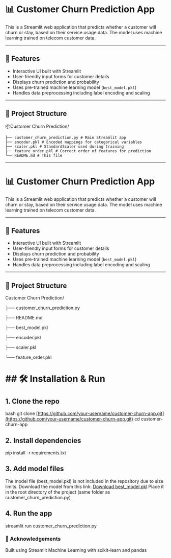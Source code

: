 # 📊 Customer Churn Prediction App

This is a Streamlit web application that predicts whether a customer will churn or stay, based on their service usage data. The model uses machine learning trained on telecom customer data.

---

## 🚀 Features

- Interactive UI built with Streamlit
- User-friendly input forms for customer details
- Displays churn prediction and probability
- Uses pre-trained machine learning model (`best_model.pkl`)
- Handles data preprocessing including label encoding and scaling

---

## 📁 Project Structure

📦Customer Churn Prediction/ 

    ├── customer_churn_prediction.py # Main Streamlit app 
    ├── encoder.pkl # Encoded mappings for categorical variables 
    ├── scaler.pkl # StandardScaler used during training 
    ├── feature_order.pkl # Correct order of features for prediction 
    └── README.md # This file


---

# 📊 Customer Churn Prediction App

This is a Streamlit web application that predicts whether a customer will churn or stay, based on their service usage data. The model uses machine learning trained on telecom customer data.

---

## 🚀 Features

- Interactive UI built with Streamlit
- User-friendly input forms for customer details
- Displays churn prediction and probability
- Uses pre-trained machine learning model (`best_model.pkl`)
- Handles data preprocessing including label encoding and scaling

---

## 📁 Project Structure

Customer Churn Prediction/

├── customer\_churn\_prediction.py

├── README.md

├── best\_model.pkl

├── encoder.pkl

├── scaler.pkl

└── feature\_order.pkl


# **## 🛠️ Installation & Run**



## **1. Clone the repo**
bash
git clone [https://github.com/your-username/customer-churn-app.git](https://github.com/your-username/customer-churn-app.git)
cd customer-churn-app

## 2. Install dependencies
pip install -r requirements.txt

## 3. Add model files
The model file (best\_model.pkl) is not included in the repository due to size limits.
Download the model from this link: [Download best_model.pkl](https://drive.google.com/file/d/1d9WvTRVIKgowANL6pK-2FJeQvPcBsLeP/view?usp=sharing)
Place it in the root directory of the project (same folder as customer\_churn\_prediction.py)

## 4. Run the app
streamlit run customer_churn_prediction.py


### 🙌 Acknowledgements
Built using Streamlit
Machine Learning with scikit-learn and pandas


